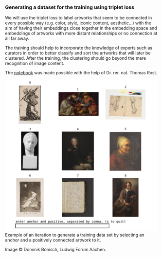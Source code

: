 ### Generating a dataset for the training using triplet loss

We will use the triplet loss to label artworks that seem to be connected in every possible way (e.g. color, style, iconic content, aesthetic…) with the aim of having their embeddings close together in the embedding space and embeddings of artworks with more distant relationships or no connection at all far away. 

The training should help to incorporate the knowledge of experts such as curators in order to better classify and sort the artworks that will later be clustered. After the training, the clustering should go beyond the mere recognition of image content.

The [notebook](https://github.com/DominikBoenisch/Training-the-Archive/blob/master/Prototype/3_Training_Dataset/TrainingDataGenerator.ipynb) was made possible with the help of Dr. rer. nat. Thomas Rost.

<img src="https://github.com/DominikBoenisch/Training-the-Archive/blob/master/TrainingDataGenerator_Sample.jpg" alt="Sample TrainingDataGenerator" width="500" height="500">
Example of an iteration to generate a training data set by selecting an anchor and a positively connected artwork to it. 

Image © Dominik Bönisch, Ludwig Forum Aachen.
